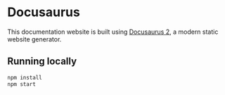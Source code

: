# Docusaurus

This documentation website is built using [Docusaurus 2](https://docusaurus.io/), a modern static website generator.

## Running locally

```sh
npm install
npm start
```
